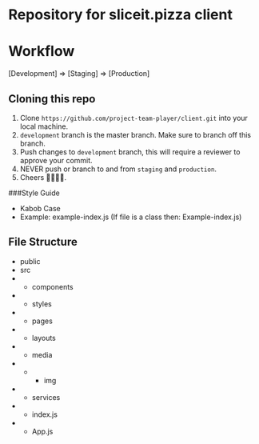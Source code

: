 # Repository for sliceit.pizza client

# Workflow
[Development] => [Staging] => [Production]

## Cloning this repo
1. Clone `https://github.com/project-team-player/client.git` into your local machine.
2. `development` branch is the master branch. Make sure to branch off this branch.
3. Push changes to `development` branch, this will require a reviewer to approve your commit.
4. NEVER push or branch to and from `staging` and `production`.
5. Cheers 🍕🍻🍺🍕.

###Style Guide
* Kabob Case
* Example: example-index.js (If file is a class then: Example-index.js)

## File Structure
* public
* src
* * components
* * styles
* * pages
* * layouts
* * media
* * * img
* * services
* * index.js
* * App.js
